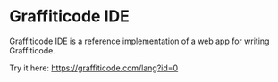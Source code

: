 # Graffiticode IDE

Graffiticode IDE is a reference implementation of a web app for writing Graffiticode.

Try it here: https://graffiticode.com/lang?id=0

